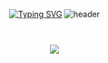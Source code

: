 <div align="center">

[![Typing SVG](https://readme-typing-svg.demolab.com?font=Fira+Code&weight=450&size=40&duration=4000&pause=1000&center=true&vCenter=true&width=435&lines=Hi%2C+I%60m+Phantom;Developers+Trainee)](https://git.io/typing-svg)
![header](https://capsule-render.vercel.app/api?type=waving&color=random&height=120&animation=fadeIn&section=footer&text=🔥👨‍💻💰&fontAlign=70)

<br />
<p align="center">
  <img align="center" src="https://github-readme-stats.vercel.app/api?username=Kim-Phantom&theme=cobalt&show_icons=true" />
</p>

